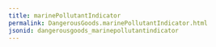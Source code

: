 ```yaml
---
title: marinePollutantIndicator
permalink: DangerousGoods.marinePollutantIndicator.html
jsonid: dangerousgoods_marinepollutantindicator
---
```

